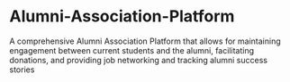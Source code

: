 # Alumni-Association-Platform
A comprehensive Alumni Association Platform that allows for maintaining engagement between current students and the alumni, facilitating donations, and providing job networking and tracking alumni success stories
